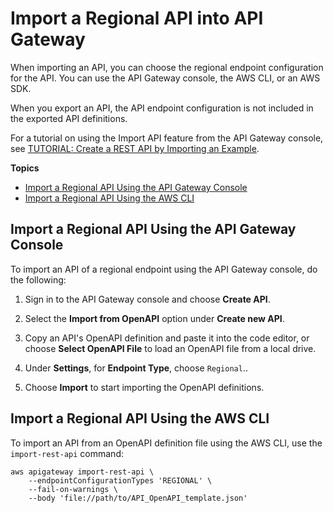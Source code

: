 # Import a Regional API into API Gateway<a name="import-export-api-endpoints"></a>

When importing an API, you can choose the regional endpoint configuration for the API\. You can use the API Gateway console, the AWS CLI, or an AWS SDK\.

When you export an API, the API endpoint configuration is not included in the exported API definitions\.

For a tutorial on using the Import API feature from the API Gateway console, see [TUTORIAL: Create a REST API by Importing an Example](api-gateway-create-api-from-example.md)\.

**Topics**
+ [Import a Regional API Using the API Gateway Console](#import-regional-api-with-console)
+ [Import a Regional API Using the AWS CLI](#import-regional-api-with-awscli)

## Import a Regional API Using the API Gateway Console<a name="import-regional-api-with-console"></a>

To import an API of a regional endpoint using the API Gateway console, do the following:

1.  Sign in to the API Gateway console and choose **Create API**\. 

1.  Select the **Import from OpenAPI** option under **Create new API**\.

1.  Copy an API's OpenAPI definition and paste it into the code editor, or choose **Select OpenAPI File** to load an OpenAPI file from a local drive\.

1.  Under **Settings**, for **Endpoint Type**, choose `Regional`\.\.

1.  Choose **Import** to start importing the OpenAPI definitions\.

## Import a Regional API Using the AWS CLI<a name="import-regional-api-with-awscli"></a>

To import an API from an OpenAPI definition file using the AWS CLI, use the `import-rest-api` command:

```
aws apigateway import-rest-api \
    --endpointConfigurationTypes 'REGIONAL' \
    --fail-on-warnings \
    --body 'file://path/to/API_OpenAPI_template.json'
```